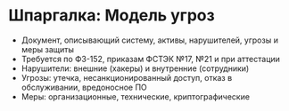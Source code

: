 # Шпаргалка: Модель угроз

- Документ, описывающий систему, активы, нарушителей, угрозы и меры защиты
- Требуется по ФЗ-152, приказам ФСТЭК №17, №21 и при аттестации
- Нарушители: внешние (хакеры) и внутренние (сотрудники)
- Угрозы: утечка, несанкционированный доступ, отказ в обслуживании, вредоносное ПО
- Меры: организационные, технические, криптографические
